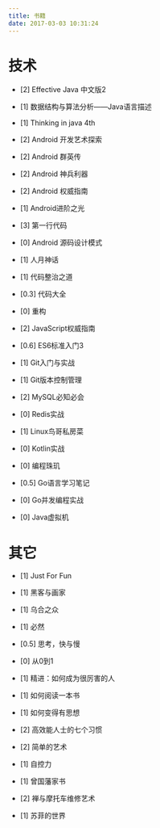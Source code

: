 ```yaml
---
title: 书籍
date: 2017-03-03 10:31:24
---
```


技术
======

- [2] Effective Java 中文版2
- [1] 数据结构与算法分析——Java语言描述
- [1] Thinking in java 4th

- [2] Android 开发艺术探索
- [2] Android 群英传
- [2] Android 神兵利器
- [2] Android 权威指南
- [1] Android进阶之光
- [3] 第一行代码
- [0] Android 源码设计模式

- [1] 人月神话
- [1] 代码整治之道
- [0.3] 代码大全
- [0] 重构

- [2] JavaScript权威指南
- [0.6] ES6标准入门3
- [1] Git入门与实战
- [1] Git版本控制管理

- [2] MySQL必知必会
- [0] Redis实战
- [1] Linux鸟哥私房菜


- [0] Kotlin实战
- [0] 编程珠玑
- [0.5] Go语言学习笔记
- [0] Go并发编程实战
- [0] Java虚拟机


其它
=====
- [1] Just For Fun
- [1] 黑客与画家
- [1] 乌合之众
- [1] 必然
- [0.5] 思考，快与慢
- [0] 从0到1

- [1] 精进：如何成为很厉害的人
- [1] 如何阅读一本书
- [1] 如何变得有思想
- [2] 高效能人士的七个习惯
- [2] 简单的艺术
- [1] 自控力
- [1] 曾国藩家书

- [2] 禅与摩托车维修艺术
- [1] 苏菲的世界


